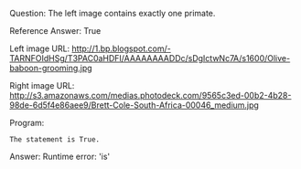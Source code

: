 Question: The left image contains exactly one primate.

Reference Answer: True

Left image URL: http://1.bp.blogspot.com/-TARNFOIdHSg/T3PAC0aHDFI/AAAAAAAADDc/sDgIctwNc7A/s1600/Olive-baboon-grooming.jpg

Right image URL: http://s3.amazonaws.com/medias.photodeck.com/9565c3ed-00b2-4b28-98de-6d5f4e86aee9/Brett-Cole-South-Africa-00046_medium.jpg

Program:

```
The statement is True.
```
Answer: Runtime error: 'is'


